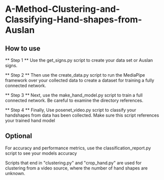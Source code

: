 # A-Method-Clustering-and-Classifying-Hand-shapes-from-Auslan

## How to use

** Step 1 **
Use the get_signs.py script to create your data set or Auslan signs.

** Step 2 **
Then use the create_data.py script to run the MediaPipe framework over your collected data to create a dataset for training a fully connected network.

** Step 3 **
Next, use the make_hand_model.py script to train a full connected network. Be careful to examine the directory references.

** Step 4 **
Finally, Use posenet_video.py script to classify your handshapes from data has been collected. Make sure this script references your trained hand model

## Optional 
For accuracy and performance metrics, use the classification_report.py script to see your models accuracy 

Scripts that end in "clustering.py" and "crop_hand.py" are used for clustering from a video source, where the number of hand shapes are unknown.
